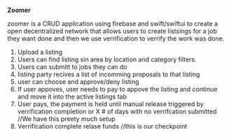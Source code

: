 **Zoomer** 

zoomer is a CRUD application using firebase and swift/swiftui to create a open decentralized network that allows users to create listsings for a job they want done and then we use verrification to verrify the work was done.

1. Upload a listing
2. Users can find listing sin area by location and category filters.
3. Users can submitt to jobs they can do
4. listing party recives a list of incomming proposals to that listing
5. user can choose and approve/deny listing
6. If user appoves, user needs to pay to appove the listing and continue and move it into the active listings tab
7. User pays, the payment is held until manual release triggered by verrification completion or X # of days with no verrifcation submitted  //We have this preety much setup
8. Verrification complete relase funds  //this is our checkpoint


